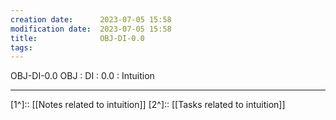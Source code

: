 ```yaml
---
creation date:		2023-07-05 15:58
modification date:	2023-07-05 15:58
title: 				OBJ-DI-0.0
tags:
---
```


OBJ-DI-0.0
OBJ : DI : 0.0 : Intuition

---
[1^]:: [[Notes related to intuition]]
[2^]:: [[Tasks related to intuition]]